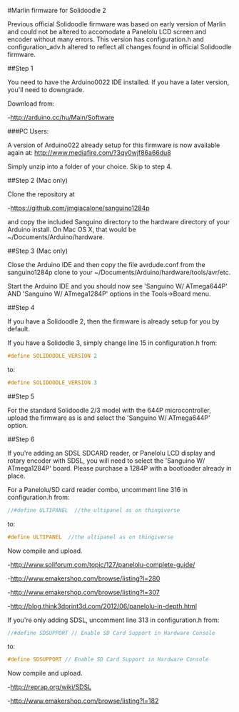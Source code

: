 #Marlin firmware for Solidoodle 2

Previous official Solidoodle firmware was based on early version of Marlin and could not be altered to accomodate a Panelolu LCD screen and encoder without many errors. This version has configuration.h and configuration_adv.h altered to reflect all changes found in official Solidoodle firmware.

##Step 1

You need to have the Arduino0022 IDE installed. If you have a later version, you'll need to downgrade.

Download from:

-http://arduino.cc/hu/Main/Software

###PC Users:

A version of Arduino022 already setup for this firmware is now available again at: http://www.mediafire.com/?3qy0wjf86a66du8

Simply unzip into a folder of your choice.
Skip to step 4.




##Step 2 (Mac only)

Clone the repository at

-https://github.com/jmgiacalone/sanguino1284p

and copy the included Sanguino directory to the hardware directory of your Arduino install. On Mac OS X, that would be ~/Documents/Arduino/hardware.


##Step 3 (Mac only)

Close the Arduino IDE and then copy the file avrdude.conf from the sanguino1284p clone to your ~/Documents/Arduino/hardware/tools/avr/etc.

Start the Arduino IDE and you should now see 'Sanguino W/ ATmega644P' AND 'Sanguino W/ ATmega1284P' options in the Tools->Board menu.

##Step 4

If you have a Solidoodle 2, then the firmware is already setup for you by default.

If you have a Solidodle 3, simply change line 15 in configuration.h from:

```C
#define SOLIDOODLE_VERSION 2
```

to:

```C
#define SOLIDOODLE_VERSION 3 
```

##Step 5

For the standard Solidoodle 2/3 model with the 644P microcontroller, upload the firmware as is and select the 'Sanguino W/ ATmega644P' option.

##Step 6

If you're adding an SDSL SDCARD reader, or Panelolu LCD display and rotary encoder with SDSL, you will need to select the 'Sanguino W/ ATmega1284P' board. Please purchase a 1284P with a bootloader already in place.

For a Panelolu/SD card reader combo, uncomment line 316 in configuration.h from:

```C
//#define ULTIPANEL  //the ultipanel as on thingiverse
```
to:
```C
#define ULTIPANEL  //the ultipanel as on thingiverse
```

Now compile and upload.

-http://www.soliforum.com/topic/127/panelolu-complete-guide/

-http://www.emakershop.com/browse/listing?l=280

-http://www.emakershop.com/browse/listing?l=307

-http://blog.think3dprint3d.com/2012/06/panelolu-in-depth.html



If you're only adding SDSL, uncomment line 313 in configuration.h from:

```C
//#define SDSUPPORT // Enable SD Card Support in Hardware Console
```
to:
```C
#define SDSUPPORT // Enable SD Card Support in Hardware Console
```

Now compile and upload.

-http://reprap.org/wiki/SDSL

-http://www.emakershop.com/browse/listing?l=182
